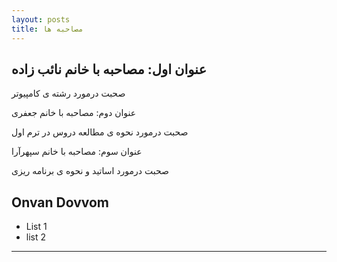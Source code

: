 ```yaml
---
layout: posts
title: مصاحبه ها
---
```


## عنوان اول: مصاحبه با خانم نائب زاده 

صحبت درمورد رشته ی کامپیوتر

عنوان دوم: مصاحبه با خانم جعفری

صحبت درمورد نحوه ی مطالعه دروس در ترم اول

عنوان سوم: مصاحبه با خانم سپهرآرا

صحبت درمورد اساتید و نحوه ی برنامه ریزی

## Onvan Dovvom

- List 1
- list 2

---

